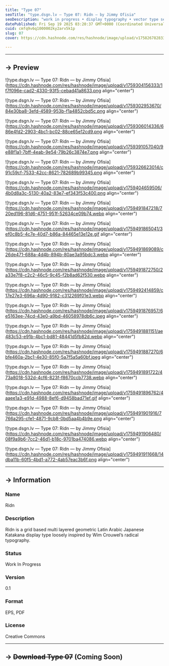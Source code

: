 ```yaml
---
title: "Type 07"
seoTitle: "type.dsgn.lv — Type 07: Ridn — by Jimmy Ofisia"
seoDescription: "work in progress • display typography • vector type set • freely downloadable materials • creative commons licensed • by Jimmy Ofisia"
datePublished: Fri Sep 19 2025 03:20:37 GMT+0000 (Coordinated Universal Time)
cuid: cmfq9v6q1000002ky2arv5k1p
slug: 07
cover: https://cdn.hashnode.com/res/hashnode/image/upload/v1758267828333/5d99bdad-e715-4777-8cd2-1b24d56de88e.png

---
```


---

## → Preview

![type.dsgn.lv — Type 07: Ridn — by Jimmy Ofisia](https://cdn.hashnode.com/res/hashnode/image/upload/v1759304156333/1f7f096e-cad2-4330-93f5-cebad41a8633.png align="center")

![type.dsgn.lv — Type 07: Ridn — by Jimmy Ofisia](https://cdn.hashnode.com/res/hashnode/image/upload/v1759302953670/84e30ba8-3efd-4589-953b-f1a4852cbd5c.png align="center")

![type.dsgn.lv — Type 07: Ridn — by Jimmy Ofisia](https://cdn.hashnode.com/res/hashnode/image/upload/v1759306014336/686e4fd2-2903-4bc1-bc02-88ce65e12cd9.png align="center")

![type.dsgn.lv — Type 07: Ridn — by Jimmy Ofisia](https://cdn.hashnode.com/res/hashnode/image/upload/v1759391057040/9e88f1a1-7bff-4eab-9e54-79b26c3874e7.png align="center")

![type.dsgn.lv — Type 07: Ridn — by Jimmy Ofisia](https://cdn.hashnode.com/res/hashnode/image/upload/v1759326623014/c91c59cf-7533-42cc-8621-782689b99345.png align="center")

![type.dsgn.lv — Type 07: Ridn — by Jimmy Ofisia](https://cdn.hashnode.com/res/hashnode/image/upload/v1759404659506/4b0d8a3c-5130-40a2-83e7-ef343f53c400.png align="center")

![type.dsgn.lv — Type 07: Ridn — by Jimmy Ofisia](https://cdn.hashnode.com/res/hashnode/image/upload/v1759491847218/720ed196-81d6-4751-951f-52634ce09b74.webp align="center")

![type.dsgn.lv — Type 07: Ridn — by Jimmy Ofisia](https://cdn.hashnode.com/res/hashnode/image/upload/v1759491865041/3ef0c8b5-4c7e-40d7-b86a-84465e13e12e.gif align="center")

![type.dsgn.lv — Type 07: Ridn — by Jimmy Ofisia](https://cdn.hashnode.com/res/hashnode/image/upload/v1759491869089/c26de471-688a-4d4b-894b-80ae3a95bdc3.webp align="center")

![type.dsgn.lv — Type 07: Ridn — by Jimmy Ofisia](https://cdn.hashnode.com/res/hashnode/image/upload/v1759491872750/2a33e7f8-c2c2-46c5-9c45-f2b8ad62f530.webp align="center")

![type.dsgn.lv — Type 07: Ridn — by Jimmy Ofisia](https://cdn.hashnode.com/res/hashnode/image/upload/v1759492414859/c17e27e3-696a-4d90-9182-c312269f01e3.webp align="center")

![type.dsgn.lv — Type 07: Ridn — by Jimmy Ofisia](https://cdn.hashnode.com/res/hashnode/image/upload/v1759491876957/6e5163ee-74cd-43e0-a9bd-46058978db6c.jpeg align="center")

![type.dsgn.lv — Type 07: Ridn — by Jimmy Ofisia](https://cdn.hashnode.com/res/hashnode/image/upload/v1759491881151/ae483c53-e91b-4bc1-bd81-48441d5fb82d.webp align="center")

![type.dsgn.lv — Type 07: Ridn — by Jimmy Ofisia](https://cdn.hashnode.com/res/hashnode/image/upload/v1759491887270/6bfe460a-2bc1-4e30-85f0-5a7f5a5a60bf.jpeg align="center")

![type.dsgn.lv — Type 07: Ridn — by Jimmy Ofisia](https://cdn.hashnode.com/res/hashnode/image/upload/v1759491891722/473a8018-532d-4cf6-823f-f8670ccb7738.webp align="center")

![type.dsgn.lv — Type 07: Ridn — by Jimmy Ofisia](https://cdn.hashnode.com/res/hashnode/image/upload/v1759491896762/4aaee1a3-e91d-4988-8ef6-d9458bad71ef.gif align="center")

![type.dsgn.lv — Type 07: Ridn — by Jimmy Ofisia](https://cdn.hashnode.com/res/hashnode/image/upload/v1759491901916/7766a295-cfe1-4871-9cb8-0bd5aa4b4b9e.png align="center")

![type.dsgn.lv — Type 07: Ridn — by Jimmy Ofisia](https://cdn.hashnode.com/res/hashnode/image/upload/v1759491906480/08f9a9b6-7cc2-46d1-b18c-9701ba474086.webp align="center")

![type.dsgn.lv — Type 07: Ridn — by Jimmy Ofisia](https://cdn.hashnode.com/res/hashnode/image/upload/v1759491911668/14dba11b-60f5-4bd1-a772-4ab57eac3b6f.png align="center")

---

## → Information

### Name

Ridn

### Description

Ridn is a grid based multi layered geometric Latin Arabic Japanese Katakana display type loosely inspired by Wim Crouwel’s radical typography.

### Status

Work In Progress

### Version

0.1

### Format

EPS, PDF

### License

Creative Commons

---

## → **<s>Download Type 07</s> (Coming Soon)**
